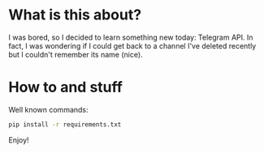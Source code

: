 # What is this about?

I was bored, so I decided to learn something new today: Telegram API. In fact, I was wondering if I could get back to a channel I've 
deleted recently but I couldn't remember its name (nice).

# How to and stuff

Well known commands:
```bash
pip install -r requirements.txt
```

Enjoy!
